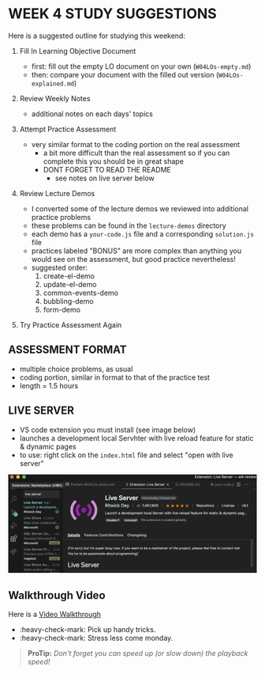 # WEEK 4 STUDY SUGGESTIONS

Here is a suggested outline for studying this weekend:

1. Fill In Learning Objective Document
	 - first: fill out the empty LO document on your own (`W04LOs-empty.md`)
	 - then: compare your document with the filled out version (`W04LOs-explained.md`)


2. Review Weekly Notes
   - additional notes on each days' topics


3. Attempt Practice Assessment
   - very similar format to the coding portion on the real assessment
	 - a bit more difficult than the real assessment so if you can complete this
	   you should be in great shape
	 * DONT FORGET TO READ THE README
	   - see notes on live server below


4. Review Lecture Demos
	 - I converted some of the lecture demos we reviewed into additional practice problems
	 - these problems can be found in the `lecture-demos` directory
	 - each demo has a `your-code.js` file and a corresponding `solution.js` file
	 - practices labeled "BONUS" are more complex than anything you would see on
	   the assessment, but good practice nevertheless!
	 - suggested order:
	 	 1. create-el-demo
		 2. update-el-demo
		 3. common-events-demo
		 4. bubbling-demo
		 5. form-demo


5. Try Practice Assessment Again

## ASSESSMENT FORMAT

- multiple choice problems, as usual
- coding portion, similar in format to that of the practice test
- length = 1.5 hours


## LIVE SERVER

- VS code extension you must install (see image below)
- launches a development local Servhter with live reload feature for static & dynamic pages
- to use: right click on the `index.html` file and select "open with live server"

![live-server-extension](./images/live-server.png)


## Walkthrough Video

Here is a [Video Walkthrough](https://drive.google.com/file/d/1QSGP7Xzeq2n4VOxBjHdXoZerbYinBNUs/view?usp=sharing)

- :heavy-check-mark: Pick up handy tricks.
- :heavy-check-mark: Stress less come monday.

> **ProTip:** *Don't forget you can speed up (or slow down) the playback speed!*
